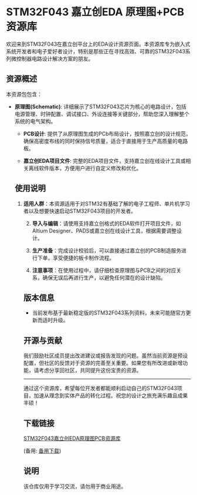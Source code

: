 # STM32F043 嘉立创EDA 原理图+PCB 资源库

欢迎来到STM32F043在嘉立创平台上的EDA设计资源页面。本资源库专为嵌入式系统开发者和电子爱好者设计，特别是那些正在寻找高效、可靠的STM32F043系列微控制器电路设计解决方案的朋友。

## 资源概述

本资源包包含：

- **原理图(Schematic)**: 详细展示了STM32F043芯片为核心的电路设计，包括电源管理、时钟配置、调试接口、外设连接等关键部分，帮助您深入理解整个系统的电气架构。

  - **PCB设计**: 提供了从原理图生成的PCb布局设计，按照嘉立创的设计规范，确保高密度布线的同时保持信号质量，适合于直接用于生产高质量的电路板。

  - **嘉立创EDA项目文件**: 完整的EDA项目文件，支持嘉立创在线设计工具或相关离线软件版本，方便用户进行自定义修改和优化。

  ## 使用说明

  1. **适用人群**：本资源适用于对STM32有基础了解的电子工程师、单片机学习者以及想要快速启动STM32F043项目的开发者。

     2. **导入与编辑**：请使用支持嘉立创格式的EDA软件打开项目文件，如Altium Designer、PADS或嘉立创在线设计工具，根据需要调整设计。

     3. **生产准备**：完成设计校验后，可以直接通过嘉立创的PCB制造服务进行下单，享受便捷的板卡制作流程。

     4. **注意事项**：在使用过程中，请仔细检查原理图与PCB之间的对应关系，确保无误后再进行生产，以避免任何潜在的设计缺陷。

     ## 版本信息

     - 当前发布基于最新稳定版的STM32F043系列资料，未来可能随官方更新而适时升级。

     ## 开源与贡献

     我们鼓励社区成员提出改进建议或报告发现的问题。虽然当前资源是预设配置，但社区的反馈对于资源的完善至关重要。如果您有所改进或新增功能，请考虑分享回社区，共同提升这份宝贵的资源。

     ---

     通过这个资源库，希望每位开发者都能顺利启动自己的STM32F043项目，加速从理念到实体产品的转化过程。祝您的设计之旅充满乐趣且成果丰硕！

     ## 下载链接
     [STM32F043嘉立创EDA原理图PCB资源库](https://pan.quark.cn/s/afb91c6c7e19) 

     (备用: [备用下载](https://pan.baidu.com/s/1oOADPUUPxkGRjBGQq1Ho4Q?pwd=1234))

     ## 说明

     该仓库仅用于学习交流，请勿用于商业用途。
